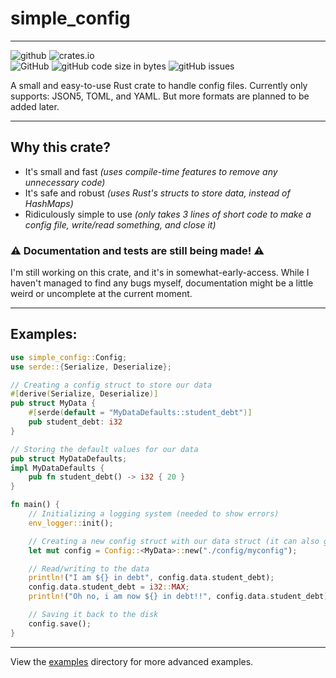 simple_config
=============
---

![github](https://img.shields.io/badge/github-simple_config-lightgray.svg?logo=github&style=for-the-badge)
![crates.io](https://img.shields.io/crates/v/simple_config?style=for-the-badge)
<br style="display: block; margin: 0 0; content: '---'" />
![GitHub](https://img.shields.io/github/license/flooferland/simple_config?flat)
![gitHub code size in bytes](https://img.shields.io/github/languages/code-size/flooferland/simple_config?style=flat)
![gitHub issues](https://img.shields.io/github/issues/flooferland/simple_config?label=open%20issues&style=flat)

A small and easy-to-use Rust crate to handle config files.
Currently only supports: JSON5, TOML, and YAML.
But more formats are planned to be added later.

---

## Why this crate?
- It's small and fast *(uses compile-time features to remove any unnecessary code)*
- It's safe and robust *(uses Rust's structs to store data, instead of HashMaps)*
- Ridiculously simple to use *(only takes 3 lines of short code to make a config file, write/read something, and close it)*

### ⚠ Documentation and tests are still being made! ⚠
I'm still working on this crate, and it's in somewhat-early-access.
While I haven't managed to find any bugs myself, documentation might be a little weird or uncomplete at the current moment.

---

## Examples:
```rust
use simple_config::Config;
use serde::{Serialize, Deserialize};

// Creating a config struct to store our data
#[derive(Serialize, Deserialize)]
pub struct MyData {
    #[serde(default = "MyDataDefaults::student_debt")]
    pub student_debt: i32
}

// Storing the default values for our data
pub struct MyDataDefaults;
impl MyDataDefaults {
    pub fn student_debt() -> i32 { 20 }
}

fn main() {
    // Initializing a logging system (needed to show errors)
    env_logger::init();

    // Creating a new config struct with our data struct (it can also guess the file extension)
    let mut config = Config::<MyData>::new("./config/myconfig");

    // Read/writing to the data
    println!("I am ${} in debt", config.data.student_debt);
    config.data.student_debt = i32::MAX;
    println!("Oh no, i am now ${} in debt!!", config.data.student_debt);

    // Saving it back to the disk
    config.save();
}
```

---

View the [examples](./examples) directory for more advanced examples.
